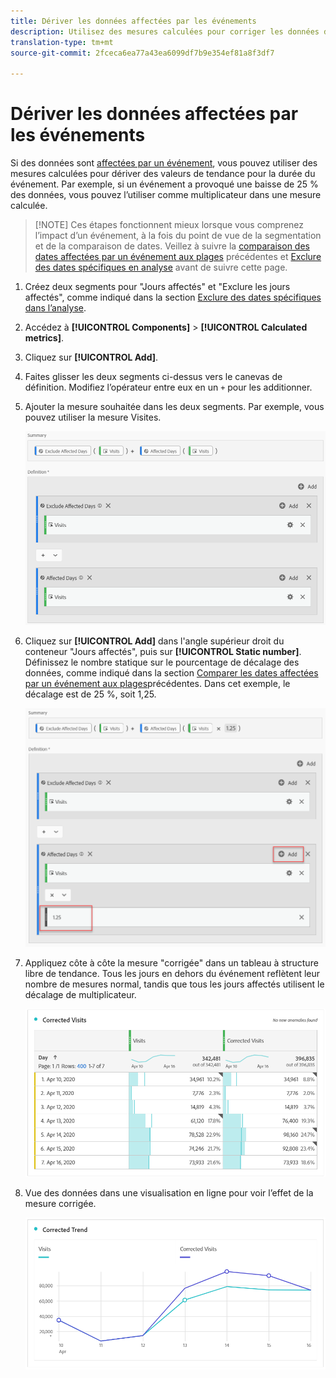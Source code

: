 ```yaml
---
title: Dériver les données affectées par les événements
description: Utilisez des mesures calculées pour corriger les données de tendance affectées par un événement.
translation-type: tm+mt
source-git-commit: 2fceca6ea77a43ea6099df7b9e354ef81a8f3df7

---
```



# Dériver les données affectées par les événements

Si des données sont [affectées par un événement](overview.md), vous pouvez utiliser des mesures calculées pour dériver des valeurs de tendance pour la durée du événement. Par exemple, si un événement a provoqué une baisse de 25 % des données, vous pouvez l’utiliser comme multiplicateur dans une mesure calculée.

>[!NOTE] Ces étapes fonctionnent mieux lorsque vous comprenez l’impact d’un événement, à la fois du point de vue de la segmentation et de la comparaison de dates. Veillez à suivre la [comparaison des dates affectées par un événement aux plages](compare-dates.md) précédentes et [Exclure des dates spécifiques en analyse](segments.md) avant de suivre cette page.

1. Créez deux segments pour &quot;Jours affectés&quot; et &quot;Exclure les jours affectés&quot;, comme indiqué dans la section [Exclure des dates spécifiques dans l’analyse](segments.md).
2. Accédez à **[!UICONTROL Components]** > **[!UICONTROL Calculated metrics]**.
3. Cliquez sur **[!UICONTROL Add]**.
4. Faites glisser les deux segments ci-dessus vers le canevas de définition. Modifiez l’opérateur entre eux en un `+` pour les additionner.
5. Ajouter la mesure souhaitée dans les deux segments. Par exemple, vous pouvez utiliser la mesure Visites.

   ![Créateur de segments](assets/event_segment_builder.png)

6. Cliquez sur **[!UICONTROL Add]** dans l&#39;angle supérieur droit du conteneur &quot;Jours affectés&quot;, puis sur **[!UICONTROL Static number]**. Définissez le nombre statique sur le pourcentage de décalage des données, comme indiqué dans la section [Comparer les dates affectées par un événement aux plages](compare-dates.md)précédentes. Dans cet exemple, le décalage est de 25 %, soit 1,25.

   ![Nombre statique](assets/event_static_number.png)

7. Appliquez côte à côte la mesure &quot;corrigée&quot; dans un tableau à structure libre de tendance. Tous les jours en dehors du événement reflètent leur nombre de mesures normal, tandis que tous les jours affectés utilisent le décalage de multiplicateur.

   ![Mesure corrigée](assets/event_corrected.png)

8. Vue des données dans une visualisation en ligne pour voir l’effet de la mesure corrigée.

   ![Ligne corrigée](assets/event_line.png)
